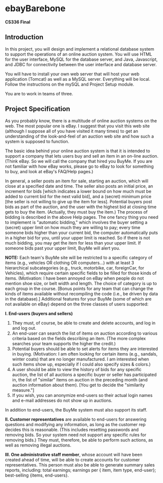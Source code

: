# ebayBarebone

**CS336 Final**

## Introduction

In this project, you will design and implement a relational database system to support the operations of an online auction system. You will use HTML for the user interface, MySQL for the database server, and Java, Javascript, and JDBC for connectivity between the user interface and database server.

You will have to install your own web server that will host your web application (Tomcat) as well as a MySQL server. Everything will be local. Follow the instructions on the mySQL and Project Setup module.

You are to work in teams of three.

## Project Specification

As you probably know, there is a multitude of online auction systems on the web. The most popular one is eBay. I suggest that you visit this web site (although I suppose all of you have visited it many times) to get an understanding of the look-and-feel of an auction web site and how such a system is supposed to function.

The basic idea behind your online auction system is that it is intended to support a company that lets users buy and sell an item in an on-line auction. (Think eBay. So we will call the company that hired you BuyMe. If you are not familiar with how eBay works, please go to eBay to look for something to buy, and look at eBay's FAQ/Help pages.)

In general, a seller posts an item for sale, starting an auction, which will close at a specified date and time. The seller also posts an initial price, an increment for bids [which indicates a lower bound on how much must be added to current bid for the next valid bid], and a (secret) minimum price [the seller is not willing to give up the item for less]. Potential buyers post bids as part of the auction, and the user with the highest bid at closing time gets to buy the item. (Actually, they must buy the item.) The process of bidding is described in the above Help pages. The one fancy thing you need to implement is "automatic bidding," which involves the buyer setting a (secret) upper limit on how much they are willing to pay; every time someone bids higher than your current bid, the computer automatically puts in a higher bid for you, until your upper limit is reached. So if there is not much bidding, you may get the item for less than your upper limit. If someone bids past your upper limit, BuyMe will alert you.

**NOTE:** Each team's BuyMe site will be restricted to a specific category of items (e.g., vehicles OR clothing OR computers...) with at least 3 hierarchical subcategories (e.g., truck, motorbike, car, foreignCar, for Vehicles), which require certain specific fields to be filled for those kinds of items. (Motivation: I have been annoyed on eBay when people do not mention shoe size, or belt width and length. The choice of category is up to each group in the course. [Bonus points for any team that can change the kinds of items available without recompiling the code (i.e., be driven by data in the database).] Additional features for your BuyMe (some of which are not available on eBay) depend on the three classes of users supported:

**I. End-users (buyers and sellers)**

1. They must, of course, be able to create and delete accounts, and log in and log out.
2. An end-user can search the list of items on auction according to various criteria based on the fields describing an item. (The more complex searches your team supports the higher the credit.)
3. Potential buyers should be able to set alerts for items they are interested in buying. (Motivation: I am often looking for certain items (e.g., sandals, winter coats) that are no longer manufactured. I am interested when such items show up, especially if I could also specify sizes & colors.)
4. A user should be able to view the history of bids for any specific auction, the list of all auctions a specific buyer or seller has participated in, the list of "similar" items on auction in the preceding month (and auction information about them). [You get to decide the "similarity measure."]
5. If you wish, you can anonymize end-users so their actual login names and e-mail addresses do not show up in auctions.

In addition to end-users, the BuyMe system must also support its staff.

**II. Customer representatives** are available to end-users for answering questions and modifying any information, as long as the customer rep decides this is reasonable. (This includes resetting passwords and removing bids. So your system need not support any specific rules for removing bids.) They must, therefore, be able to perform such actions, as well as removing illegal auctions.

**III. One administrative staff member**, whose account will have been created ahead of time, will be able to create accounts for customer representatives. This person must also be able to generate summary sales reports, including: total earnings; earnings per { item, item type, end-user}; best-selling {items, end-users}.
